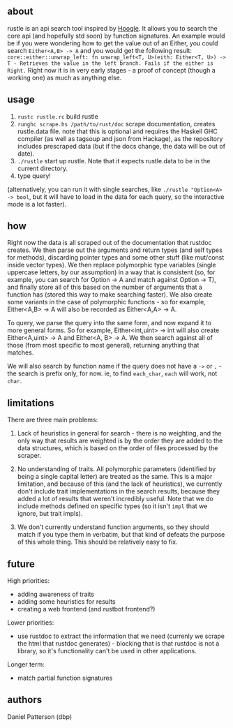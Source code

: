 about
-----
rustle is an api search tool inspired by [Hoogle](http://www.haskell.org/hoogle/). It allows you to search the core api (and hopefully std soon) by function signatures. An example would be if you were wondering how to get the value out of an Either, you could search `Either<A,B> -> A` and you would get the following result: `core::either::unwrap_left: fn unwrap_left<T, U>(eith: Either<T, U>) -> T - Retrieves the value in the left branch. Fails if the either is Right.` Right now it is in very early stages - a proof of concept (though a working one) as much as anything else.

usage
-----

1. `rustc rustle.rc` build rustle
2. `runghc scrape.hs /path/to/rust/doc` scrape documentation, creates rustle.data file. note that this is optional and requires the Haskell GHC compiler (as well as tagsoup and json from Hackage), as the repository includes prescraped data (but if the docs change, the data will be out of date).
3. `./rustle` start up rustle. Note that it expects rustle.data to be in the current directory.
4. type query!

(alternatively, you can run it with single searches, like `./rustle "Option<A> -> bool`, but it will have to load in the data for each query, so the interactive mode is a lot faster).

how
---
Right now the data is all scraped out of the documentation that rustdoc creates. We then parse out the arguments and return types (and self types for methods), discarding pointer types and some other stuff (like mut/const inside vector types). We then replace polymorphic type variables (single uppercase letters, by our assumption) in a way that is consistent (so, for example, you can search for Option<A> -> A and match against Option<T> -> T), and finally store all of this based on the number of arguments that a function has (stored this way to make searching faster). We also create some variants in the case of polymorphic functions - so for example, Either<A,B> -> A will also be recorded as Either<A,A> -> A.

To query, we parse the query into the same form, and now expand it to more general forms. So for example, Either<int,uint> -> int will also create Either<A,uint> -> A and Either<A, B> -> A. We then search against all of those (from most specific to most general), returning anything that matches.

We will also search by function name if the query does not have a `->` or `,` - the search is prefix only, for now. ie, to find `each_char`, `each` will work, not `char`.

limitations
-----------
There are three main problems:

1. Lack of heuristics in general for search - there is no weighting, and the only way that results are weighted is by the order they are added to the data structures, which is based on the order of files processed by the scraper.

2. No understanding of traits. All polymorphic parameters (identified by being a single capital letter) are treated as the same. This is a major limitation, and because of this (and the lack of heuristics), we currently don't include trait implementations in the search results, because they added a lot of results that weren't incredibly useful. Note that we do include methods defined on specific types (so it isn't `impl` that we ignore, but trait impls).

3. We don't currently understand function arguments, so they should match if you type them in verbatim, but that kind of defeats the purpose of this whole thing. This should be relatively easy to fix.

future
------
High priorities:
 * adding awareness of traits
 * adding some heuristics for results
 * creating a web frontend (and rustbot frontend?)

Lower priorities:
 * use rustdoc to extract the information that we need (currenly we scrape the html that rustdoc generates) - blocking that is that rustdoc is not a library, so it's functionality can't be used in other applications.

Longer term:
 * match partial function signatures



authors
-------
Daniel Patterson (dbp)